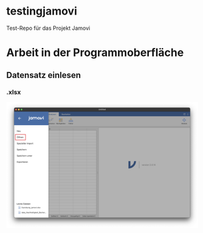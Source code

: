 # testingjamovi
Test-Repo für das Projekt Jamovi
# Arbeit in der Programmoberfläche
## Datensatz einlesen
### .xlsx
![](1.png)
